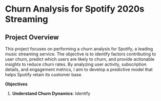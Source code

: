 # Churn Analysis for Spotify 2020s Streaming

## Project Overview

This project focuses on performing a churn analysis for Spotify, a leading music streaming service. The objective is to identify factors contributing to user churn, predict which users are likely to churn, and provide actionable insights to reduce churn rates. By analyzing user activity, subscription details, and engagement metrics, I aim to develop a predictive model that helps Spotify retain its customer base.

**Objectives**
1. **Understand Churn Dynamics**: Identify

